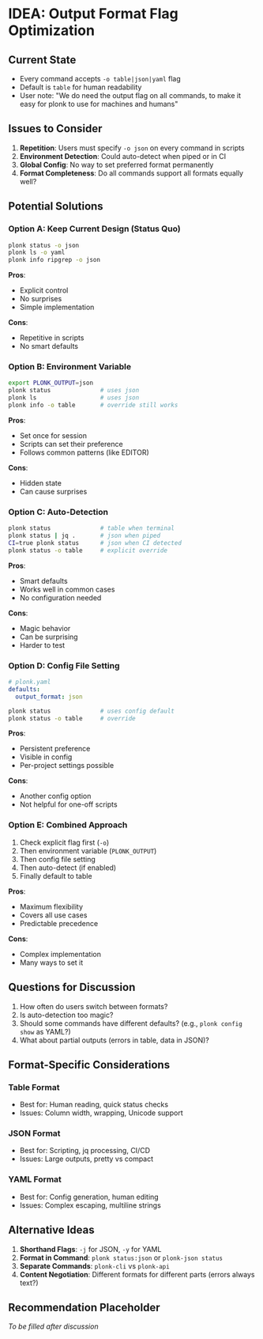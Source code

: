 # IDEA: Output Format Flag Optimization

## Current State

- Every command accepts `-o table|json|yaml` flag
- Default is `table` for human readability
- User note: "We do need the output flag on all commands, to make it easy for plonk to use for machines and humans"

## Issues to Consider

1. **Repetition**: Users must specify `-o json` on every command in scripts
2. **Environment Detection**: Could auto-detect when piped or in CI
3. **Global Config**: No way to set preferred format permanently
4. **Format Completeness**: Do all commands support all formats equally well?

## Potential Solutions

### Option A: Keep Current Design (Status Quo)
```bash
plonk status -o json
plonk ls -o yaml
plonk info ripgrep -o json
```

**Pros**:
- Explicit control
- No surprises
- Simple implementation

**Cons**:
- Repetitive in scripts
- No smart defaults

### Option B: Environment Variable
```bash
export PLONK_OUTPUT=json
plonk status              # uses json
plonk ls                  # uses json
plonk info -o table       # override still works
```

**Pros**:
- Set once for session
- Scripts can set their preference
- Follows common patterns (like EDITOR)

**Cons**:
- Hidden state
- Can cause surprises

### Option C: Auto-Detection
```bash
plonk status              # table when terminal
plonk status | jq .       # json when piped
CI=true plonk status      # json when CI detected
plonk status -o table     # explicit override
```

**Pros**:
- Smart defaults
- Works well in common cases
- No configuration needed

**Cons**:
- Magic behavior
- Can be surprising
- Harder to test

### Option D: Config File Setting
```yaml
# plonk.yaml
defaults:
  output_format: json
```

```bash
plonk status              # uses config default
plonk status -o table     # override
```

**Pros**:
- Persistent preference
- Visible in config
- Per-project settings possible

**Cons**:
- Another config option
- Not helpful for one-off scripts

### Option E: Combined Approach
1. Check explicit flag first (`-o`)
2. Then environment variable (`PLONK_OUTPUT`)
3. Then config file setting
4. Then auto-detect (if enabled)
5. Finally default to table

**Pros**:
- Maximum flexibility
- Covers all use cases
- Predictable precedence

**Cons**:
- Complex implementation
- Many ways to set it

## Questions for Discussion

1. How often do users switch between formats?
2. Is auto-detection too magic?
3. Should some commands have different defaults? (e.g., `plonk config show` as YAML?)
4. What about partial outputs (errors in table, data in JSON)?

## Format-Specific Considerations

### Table Format
- Best for: Human reading, quick status checks
- Issues: Column width, wrapping, Unicode support

### JSON Format
- Best for: Scripting, jq processing, CI/CD
- Issues: Large outputs, pretty vs compact

### YAML Format
- Best for: Config generation, human editing
- Issues: Complex escaping, multiline strings

## Alternative Ideas

1. **Shorthand Flags**: `-j` for JSON, `-y` for YAML
2. **Format in Command**: `plonk status:json` or `plonk-json status`
3. **Separate Commands**: `plonk-cli` vs `plonk-api`
4. **Content Negotiation**: Different formats for different parts (errors always text?)

## Recommendation Placeholder

_To be filled after discussion_
